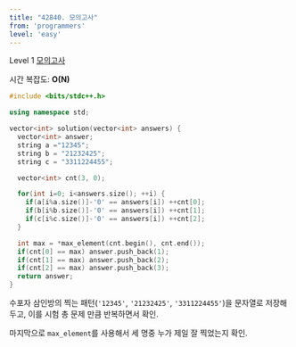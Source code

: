 ```yaml
---
title: "42840. 모의고사"
from: 'programmers'
level: 'easy'
---
```


Level 1 [모의고사](https://programmers.co.kr/learn/courses/30/lessons/42840)

시간 복잡도: **O(N)**

```cpp
#include <bits/stdc++.h>

using namespace std;

vector<int> solution(vector<int> answers) {
  vector<int> answer;
  string a ="12345";
  string b = "21232425";
  string c = "3311224455";

  vector<int> cnt(3, 0);

  for(int i=0; i<answers.size(); ++i) {
    if(a[i%a.size()]-'0' == answers[i]) ++cnt[0];   
    if(b[i%b.size()]-'0' == answers[i]) ++cnt[1];   
    if(c[i%c.size()]-'0' == answers[i]) ++cnt[2];   
  }

  int max = *max_element(cnt.begin(), cnt.end());
  if(cnt[0] == max) answer.push_back(1);
  if(cnt[1] == max) answer.push_back(2);
  if(cnt[2] == max) answer.push_back(3);
  return answer;
}
```


수포자 삼인방의 찍는 패턴(`'12345'`, `'21232425'`, `'3311224455'`)을 문자열로 저장해두고, 이를 시험 총 문제 만큼 반복하면서 확인.

마지막으로 `max_element`를 사용해서 세 명중 누가 제일 잘 찍었는지 확인.